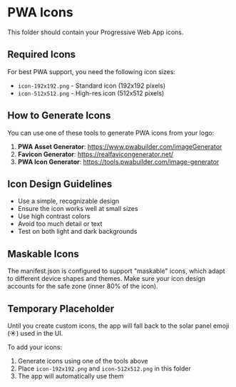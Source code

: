 # PWA Icons

This folder should contain your Progressive Web App icons.

## Required Icons

For best PWA support, you need the following icon sizes:

- `icon-192x192.png` - Standard icon (192x192 pixels)
- `icon-512x512.png` - High-res icon (512x512 pixels)

## How to Generate Icons

You can use one of these tools to generate PWA icons from your logo:

1. **PWA Asset Generator**: https://www.pwabuilder.com/imageGenerator
2. **Favicon Generator**: https://realfavicongenerator.net/
3. **PWA Icon Generator**: https://tools.pwabuilder.com/image-generator

## Icon Design Guidelines

- Use a simple, recognizable design
- Ensure the icon works well at small sizes
- Use high contrast colors
- Avoid too much detail or text
- Test on both light and dark backgrounds

## Maskable Icons

The manifest.json is configured to support "maskable" icons, which adapt to different device shapes and themes. Make sure your icon design accounts for the safe zone (inner 80% of the icon).

## Temporary Placeholder

Until you create custom icons, the app will fall back to the solar panel emoji (☀️) used in the UI.

To add your icons:
1. Generate icons using one of the tools above
2. Place `icon-192x192.png` and `icon-512x512.png` in this folder
3. The app will automatically use them
